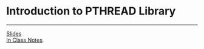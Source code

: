 # Introduction to PTHREAD Library
---

[Slides](https://redhawks-my.sharepoint.com/:p:/g/personal/bowermanjess_seattleu_edu/Ee8SUMNBc19Guu-JoxRxBY8BmSUzbZ4aXFfMM8ophqbaxQ?e=g6vY4i) <br>
[In Class Notes](threadnotes.md) <br>
